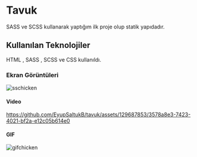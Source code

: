 <h1>Tavuk</h1>

SASS ve SCSS kullanarak yaptığım ilk proje olup statik yapıdadır.

<h2> Kullanılan Teknolojiler</h2>

HTML , SASS , SCSS ve CSS kullanıldı.


<h3>Ekran Görüntüleri</h3>

![sschicken](https://github.com/EyupSaltukB/tavuk/assets/129687853/2a2558e5-cf98-407c-9d78-9361489ea02a)


<h4> Video </h4>

https://github.com/EyupSaltukB/tavuk/assets/129687853/3578a8e3-7423-4021-bf2a-e12c05b614e0


<h4> GIF </h4>


![gifchicken](https://github.com/EyupSaltukB/tavuk/assets/129687853/e6e04b64-fb5f-44a0-a2b0-f0642417ae68)
